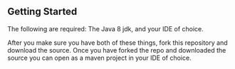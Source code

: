 ## Getting Started

The following are required: The Java 8 jdk, and your IDE of choice.

After you make sure you have both of these things, fork this repository and download the source.
Once you have forked the repo and downloaded the source you can open as a maven project in your IDE of choice.

